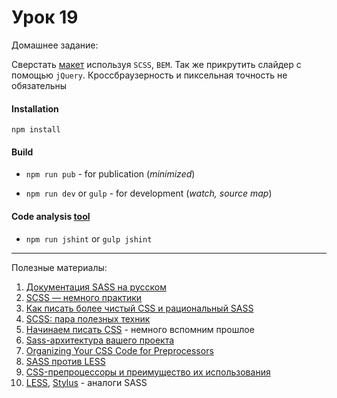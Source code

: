 # Урок 19

Домашнее задание:

Сверстать [макет](/js_19-20/homework19_20.psd) используя `SCSS`, `BEM`. Так же прикрутить слайдер с помощью `jQuery`. Кроссбраузерность и пиксельная точность не обязательны

#### Installation
```
npm install
```

#### Build

- ```npm run pub``` - for publication (*minimized*)  

- ```npm run dev``` or ```gulp``` - for development (*watch, source map*)


#### Code analysis [tool](http://jshint.com/)

- ```npm run jshint``` or ```gulp jshint```

---

Полезные материалы:

1. [Документация SASS на русском](http://sass-scss.ru/)
2. [SCSS — немного практики](https://habrahabr.ru/post/140612/)
3. [Как писать более чистый CSS и рациональный SASS](https://habrahabr.ru/company/paysto/blog/255981/)
4. [SCSS: пара полезных техник](https://habrahabr.ru/post/151679/)
5. [Начинаем писать CSS](http://frontender.info/starting-css/) - немного вспомним прошлое
6. [Sass-архитектура вашего проекта](https://habrahabr.ru/post/249047/)
7. [Organizing Your CSS Code for Preprocessors](http://modernweb.com/2014/04/14/organizing-your-css-code-for-preprocessors/)
8. [SASS против LESS](https://habrahabr.ru/post/144309/)
9. [CSS-препроцессоры и преимущество их использования](http://zencoder.ru/css/css-sass-less-stylus/)
10. [LESS](http://lesscss.org/), [Stylus](http://stylus-lang.com/) - аналоги SASS
